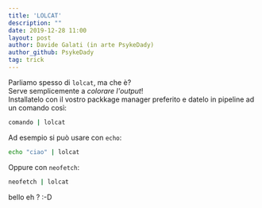 ```yaml
---
title: 'LOLCAT'
description: ""
date: 2019-12-28 11:00
layout: post
author: Davide Galati (in arte PsykeDady)
author_github: PsykeDady
tag: trick
---
```


Parliamo spesso di `lolcat`, ma che è?  
Serve semplicemente a *colorare l'output*!  
Installatelo con il vostro packkage manager preferito e datelo in pipeline ad un comando così:

```bash
comando | lolcat
```

Ad esempio si può usare con `echo`: 

```bash
echo "ciao" | lolcat
```

Oppure con `neofetch`:

```bash
neofetch | lolcat
```

bello eh ? :-D  
